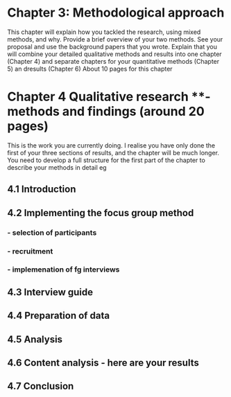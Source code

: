# Chapter 3:  Methodological approach

This chapter will explain how you tackled the research, using mixed methods, and why. Provide a brief overview of your two methods. See your proposal and use the background papers that you wrote. Explain that you will combine your detailed qualitative methods and results into one chapter (Chapter 4) and separate chapters for your quantitative methods (Chapter 5) an dresults (Chapter 6)     About 10 pages for this chapter
    
# Chapter 4  Qualitative research **- methods and findings (around 20 pages)
 
 This is the work you are currently doing. I realise you have only done the first of your three sections of results, and the chapter will be much longer.  You need to develop a full structure for the first part of the chapter to describe your methods in detail
 eg
 ## 4.1 Introduction
 ## 4.2 Implementing the focus group method
   ### - selection of participants
   ### - recruitment
   ### - implemenation of fg interviews
## 4.3 Interview guide
## 4.4 Preparation of data
## 4.5 Analysis
## 4.6 Content analysis - here are your results
## 4.7 Conclusion
    
    
    
    
    
    
    
    